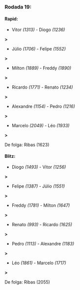 ### Rodada 19:

#### Rapid:

* Vitor *(1313)*     -     Diogo *(1236)*

 **>** 
* Júlio *(1706)*     -     Felipe *(1552)*

 **>** 
* Milton *(1889)*     -     Freddy *(1890)*

 **>** 
* Ricardo *(1771)*     -     Renato *(1234)*

 **>** 
* Alexandre *(1154)*     -     Pedro *(1216)*

 **>** 
* Marcelo *(2049)*     -     Léo *(1933)*

 **>** 

De folga: Ribas (1623)

#### Blitz:

* Diogo *(1493)*     -     Vitor *(1256)*

 **>** 
* Felipe *(1387)*     -     Júlio *(1551)*

 **>** 
* Freddy *(1781)*     -     Milton *(1647)*

 **>** 
* Renato *(993)*     -     Ricardo *(1625)*

 **>** 
* Pedro *(1113)*     -     Alexandre *(1183)*

 **>** 
* Léo *(1861)*     -     Marcelo *(1717)*

 **>** 

De folga: Ribas (2055)

